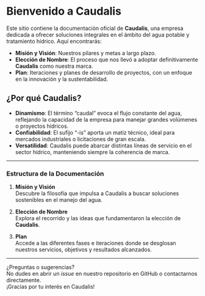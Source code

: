 # Bienvenido a **Caudalis**

Este sitio contiene la documentación oficial de **Caudalis**, una empresa dedicada a ofrecer soluciones integrales en el ámbito del agua potable y tratamiento hídrico. Aquí encontrarás:

- **Misión y Visión**: Nuestros pilares y metas a largo plazo.  
- **Elección de Nombre**: El proceso que nos llevó a adoptar definitivamente **Caudalis** como nuestra marca.  
- **Plan**: Iteraciones y planes de desarrollo de proyectos, con un enfoque en la innovación y la sustentabilidad.

## ¿Por qué Caudalis?

- **Dinamismo**: El término “caudal” evoca el flujo constante del agua, reflejando la capacidad de la empresa para manejar grandes volúmenes o proyectos hídricos.  
- **Confiabilidad**: El sufijo “-is” aporta un matiz técnico, ideal para mercados industriales o licitaciones de gran escala.  
- **Versatilidad**: Caudalis puede abarcar distintas líneas de servicio en el sector hídrico, manteniendo siempre la coherencia de marca.

---

### Estructura de la Documentación

1. **Misión y Visión**  
   Descubre la filosofía que impulsa a Caudalis a buscar soluciones sostenibles en el manejo del agua.

2. **Elección de Nombre**  
   Explora el recorrido y las ideas que fundamentaron la elección de **Caudalis**.

3. **Plan**  
   Accede a las diferentes fases e iteraciones donde se desglosan nuestros servicios, objetivos y resultados alcanzados.

---

¿Preguntas o sugerencias?  
No dudes en abrir un *issue* en nuestro repositorio en GitHub o contactarnos directamente.  
¡Gracias por tu interés en Caudalis!
